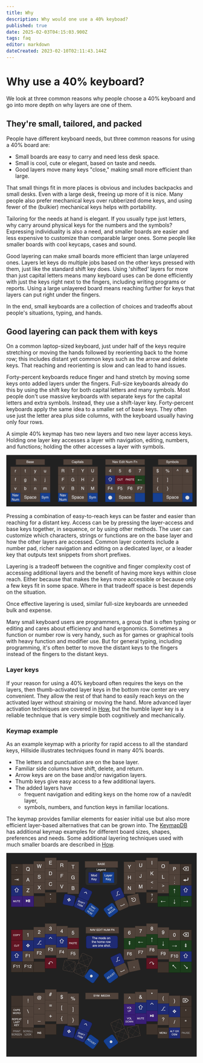 ```yaml
---
title: Why
description: Why would one use a 40% keyboad?
published: true
date: 2025-02-03T04:15:03.900Z
tags: faq
editor: markdown
dateCreated: 2023-02-10T02:11:43.144Z
---
```


# Why use a 40% keyboard?

We look at three common reasons why people choose a 40% keyboard and go into more depth on why layers are one of them.

## They're small, tailored, and packed

People have different keyboard needs, but three common reasons for using a 40% board are:

- Small boards are easy to carry and need less desk space.
- Small is cool, cute or elegant, based on taste and needs.
- Good layers move many keys "close," making small more efficient than large.

That small things fit in more places is obvious and includes backpacks and small desks. Even with a large desk, freeing up more of it is nice. Many people also prefer mechanical keys over rubberized dome keys, and using fewer of the (bulkier) mechanical keys helps with portability.

Tailoring for the needs at hand is elegant. If you usually type just letters, why carry around physical keys for the numbers and the symbols? Expressing individuality is also a need, and smaller boards are easier and less expensive to customize than comparable larger ones. Some people like smaller boards with cool keycaps, cases and sound.

Good layering can make small boards more efficient than large unlayered ones. Layers let keys do multiple jobs based on the other keys pressed with them, just like the standard shift key does. Using 'shifted' layers for more than just capital letters means many keyboard uses can be done efficiently with just the keys right next to the fingers, including writing programs or reports. Using a large unlayered board means reaching further for keys that layers can put right under the fingers.

In the end, small keyboards are a collection of choices and tradeoffs about people's situations, typing, and hands.

## Good layering can pack them with keys

On a common laptop-sized keyboard, just under half of the keys require stretching or moving the hands followed by reorienting back to the home row; this includes distant yet common keys such as the arrow and delete keys. That reaching and reorienting is slow and can lead to hand issues.

Forty-percent keyboards reduce finger and hand stretch by moving some keys onto added layers under the fingers. Full-size keyboards already do this by using the shift key for both capital letters and many symbols. Most people don't use massive keyboards with separate keys for the capital letters and extra symbols. Instead, they use a shift-layer key. Forty-percent keyboards apply the same idea to a smaller set of base keys. They often use just the letter area plus side columns, with the keyboard usually having only four rows.

A simple 40% keymap has two new layers and two new layer access keys. Holding one layer key accesses a layer with navigation, editing, numbers, and functions; holding the other accesses a layer with symbols.

![why_layers_demo.drawio.png](/image/why_layers_demo.drawio.png)

Pressing a combination of easy-to-reach keys can be faster and easier than reaching for a distant key. Access can be by pressing the layer-access and base keys together, in sequence, or by using other methods. The user can customize which characters, strings or functions are on the base layer and how the other layers are accessed. Common layer contents include a number pad, richer navigation and editing on a dedicated layer, or a leader key that outputs text snippets from short prefixes.

Layering is a tradeoff between the cognitive and finger complexity cost of accessing additional layers and the benefit of having more keys within close reach. Either because that makes the keys more accessible or because only a few keys fit in some space. Where in that tradeoff space is best depends on the situation. 

Once effective layering is used, similar full-size keyboards are unneeded bulk and expense.

Many small keyboard users are programmers, a group that is often typing or editing and cares about efficiency and hand ergonomics. Sometimes a function or number row is very handy, such as for games or graphical tools with heavy function and modifier use. But for general typing, including programming, it's often better to move the distant keys to the fingers instead of the fingers to the distant keys.

### Layer keys

If your reason for using a 40% keyboard often requires the keys on the layers, then thumb-activated layer keys in the bottom row center are very convenient. They allow the rest of that hand to easily reach keys on the activated layer without straining or moving the hand. More advanced layer activation techniques are covered in [How](/how), but the humble layer key is a reliable technique that is very simple both cognitively and mechanically.

### Keymap example

As an example keymap with a priority for rapid access to all the standard keys, Hillside illustrates techniques found in many 40% boards.

- The letters and punctuation are on the base layer.
- Familiar side columns have shift, delete, and return.
- Arrow keys are on the base and/or navigation layers.
- Thumb keys give easy access to a few additional layers.
- The added layers have
    - frequent navigation and editing keys on the home row of a nav/edit layer,
    - symbols, numbers, and function keys in familiar locations.

The keymap provides familiar elements for easier initial use but also more efficient layer-based alternatives that can be grown into. The [KeymapDB](https://keymapdb.com/) has additional keymap examples for different board sizes, shapes, preferences and needs. Some additional layering techniques used with much smaller boards are described in [How](/how).

![why_keymap_hillside.drawio.png](/image/why_keymap_hillside.drawio.png)
